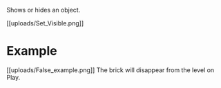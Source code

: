 Shows or hides an object.

[[uploads/Set_Visible.png]]

# Example
[[uploads/False_example.png]]
The brick will disappear from the level on Play.
